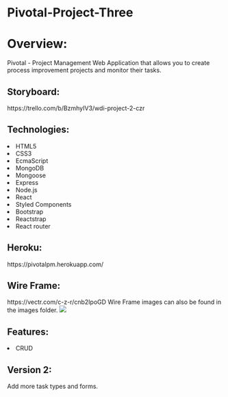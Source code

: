 # Pivotal-Project-Three
<h1>Overview:</h1>

Pivotal - Project Management Web Application that allows you to create process improvement projects and monitor their tasks.



<h2>Storyboard:</h2> https://trello.com/b/BzmhyIV3/wdi-project-2-czr

<h2>Technologies:</h2> 
<li>HTML5</li>
<li>CSS3</li>
<li>EcmaScript</li>
<li>MongoDB</li>
<li>Mongoose</li>
<li>Express</li>
<li>Node.js</li>
<li>React</li>
<li>Styled Components</li>
<li>Bootstrap</li>
<li>Reactstrap</li>
<li>React router</li>

<h2>Heroku:</h2> https://pivotalpm.herokuapp.com/

<h2>Wire Frame:</h2> https://vectr.com/c-z-r/cnb2IpoGD Wire Frame images can also be found in the images folder.
<img src="./public/images/PivotalWF1.jpg"/>

<h2>Features:</h2>
<li>CRUD</li>

<h2>Version 2:</h2> Add more task types and forms.